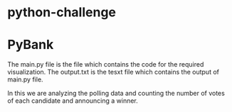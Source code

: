 # python-challenge

# PyBank

The main.py file is the file which contains the code for the required visualization.
The output.txt is the tesxt file which contains the output of main.py file.

In this we are analyzing the polling data and counting the number of votes of each candidate and announcing a winner.
